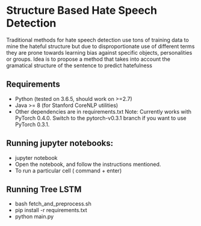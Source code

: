 # Structure Based Hate Speech Detection
Traditional methods for hate speech detection use tons of training data to mine the hateful structure but due to disproportionate use of different terms they are prone towards learning bias against specific objects, personalities or groups. Idea is to propose a method that takes into account the gramatical structure of the sentence to predict hatefulness

## Requirements
- Python (tested on 3.6.5, should work on >=2.7)
- Java >= 8 (for Stanford CoreNLP utilities)
- Other dependencies are in requirements.txt Note: Currently works with PyTorch 0.4.0. Switch to the pytorch-v0.3.1 branch if you want to use PyTorch 0.3.1.

## Running jupyter notebooks:
- jupyter notebook 
- Open the notebook, and follow the instructions mentioned.
- To run a particular cell ( command + enter)




## Running Tree LSTM
- bash fetch_and_preprocess.sh
- pip install -r requirements.txt
- python main.py
